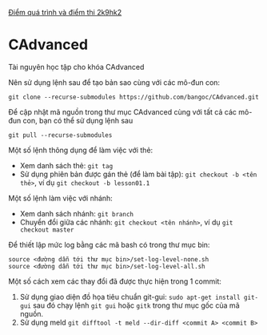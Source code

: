 [Điểm quá trình và điểm thi 2k9hk2](https://drive.google.com/drive/folders/1QLrrWtC9YwNs1UHvef5-zxCVPaitJLGV?usp=sharing)

# CAdvanced
Tài nguyên học tập cho khóa CAdvanced

Nên sử dụng lệnh sau để tạo bản sao cùng với các mô-đun con:
```
git clone --recurse-submodules https://github.com/bangoc/CAdvanced.git
```

Để cập nhật mã nguồn trong thư mục CAdvanced cùng với tất cả các mô-đun con, bạn có thể sử dụng lệnh sau
```
git pull --recurse-submodules
```

Một số lệnh thông dụng để làm việc với thẻ:
* Xem danh sách thẻ: ```git tag```
* Sử dụng phiên bản được gán thẻ (để làm bài tập): ```git checkout -b <tên thẻ>```, ví dụ ```git checkout -b lesson01.1```

Một số lệnh làm việc với nhánh:
* Xem danh sách nhánh: ```git branch```
* Chuyển đổi giữa các nhánh: ```git checkout <tên nhánh>```, ví dụ ```git checkout master```

Để thiết lập mức log bằng các mã bash có trong thư mục bin:
```
source <đường dẫn tới thư mục bin>/set-log-level-none.sh
source <đường dẫn tới thư mục bin>/set-log-level-all.sh
```

Một số cách xem các thay đổi đã được thực hiện trong 1 commit:
1. Sử dụng giao diện đồ họa tiêu chuẩn git-gui: ```sudo apt-get install git-gui``` sau đó chạy lệnh ```git gui``` hoặc ```gitk``` trong thư mục gốc của mã nguồn.
2. Sử dụng meld ```git difftool -t meld --dir-diff <commit A> <commit B>```


